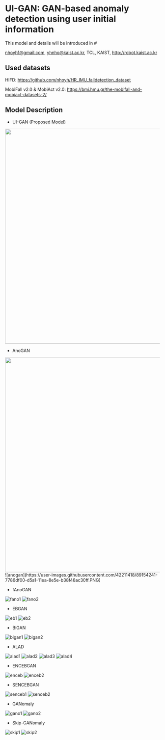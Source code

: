 # UI-GAN: GAN-based anomaly detection using user initial information
This model and details will be introduced in #

nhoyh1@gmail.com, yhnho@kaist.ac.kr, TCL, KAIST, http://robot.kaist.ac.kr

Used datasets
-----------
HIFD: https://github.com/nhoyh/HR_IMU_falldetection_dataset

MobiFall v2.0 & MobiAct v2.0: https://bmi.hmu.gr/the-mobifall-and-mobiact-datasets-2/

Model Description
-----------
- UI-GAN (Proposed Model)

<img width="700" src="https://user-images.githubusercontent.com/42211418/89154162-532b0280-d5a1-11ea-9cc8-2f4d3fee2e6b.PNG">

- AnoGAN

<img width="700" src="https://user-images.githubusercontent.com/42211418/89154241-7786df00-d5a1-11ea-8e5e-b38f48ac30ff.PNG">
![anogan](https://user-images.githubusercontent.com/42211418/89154241-7786df00-d5a1-11ea-8e5e-b38f48ac30ff.PNG)

- fAnoGAN

![fano1](https://user-images.githubusercontent.com/42211418/90361544-7376b900-e099-11ea-8375-038626d780ba.PNG)
![fano2](https://user-images.githubusercontent.com/42211418/90361546-74a7e600-e099-11ea-954e-764089d316fc.PNG)

- EBGAN

![eb1](https://user-images.githubusercontent.com/42211418/90361822-1b8c8200-e09a-11ea-833b-70b54df2f1bf.PNG)
![eb2](https://user-images.githubusercontent.com/42211418/90361824-1cbdaf00-e09a-11ea-85f3-e022506d9e78.PNG)

- BiGAN

![bigan1](https://user-images.githubusercontent.com/42211418/90361859-30691580-e09a-11ea-93bb-351337b849d0.PNG)
![bigan2](https://user-images.githubusercontent.com/42211418/90361860-3101ac00-e09a-11ea-9411-d85d0401d724.PNG)

- ALAD

![alad1](https://user-images.githubusercontent.com/42211418/90361880-4080f500-e09a-11ea-9c6c-8e45d426eb8b.PNG)
![alad2](https://user-images.githubusercontent.com/42211418/90361884-41b22200-e09a-11ea-9274-0b4f96ab7326.PNG)
![alad3](https://user-images.githubusercontent.com/42211418/90361886-424ab880-e09a-11ea-9864-f366584e26bf.PNG)
![alad4](https://user-images.githubusercontent.com/42211418/90361889-424ab880-e09a-11ea-8111-1292030c5f76.PNG)

- ENCEBGAN

![enceb](https://user-images.githubusercontent.com/42211418/90361993-7e7e1900-e09a-11ea-9502-3d42de5584bc.PNG)
![enceb2](https://user-images.githubusercontent.com/42211418/90361994-7f16af80-e09a-11ea-8e27-3a25cea1fbd2.PNG)

- SENCEBGAN

![senceb1](https://user-images.githubusercontent.com/42211418/90362009-8938ae00-e09a-11ea-9ec2-b0a89fc7cfcf.PNG)
![senceb2](https://user-images.githubusercontent.com/42211418/90362010-8a69db00-e09a-11ea-9f25-def8e9901106.PNG)

- GANomaly

![gano1](https://user-images.githubusercontent.com/42211418/90361953-61494a80-e09a-11ea-87f4-c17f4505d4ce.PNG)
![gano2](https://user-images.githubusercontent.com/42211418/90361950-60181d80-e09a-11ea-8e23-a88499ef5120.PNG)

- Skip-GANomaly

![skip1](https://user-images.githubusercontent.com/42211418/90361969-702ffd00-e09a-11ea-9865-3dca98776b25.PNG)
![skip2](https://user-images.githubusercontent.com/42211418/90361973-73c38400-e09a-11ea-92e5-ec52dc0f31d1.PNG)





